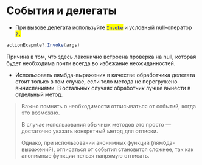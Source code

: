 # События и делегаты

* При вызове делегата используйте  <mark style="color:blue;">`Invoke`</mark> и условный null-оператор <mark style="color:blue;">`?.`</mark>

```csharp
actionExapmle?.Invoke(args)
```

Причина в том, что здесь лаконично встроена проверка на null, которая будет необходима почти всегда во избежание неожиданностей.

* Использовать лямбда-выражения в качестве обработчика делегата стоит только в том случае, если тело метода не перегружено вычислениями. В остальных случаях обработчик лучше вынести в отдельный метод.

> Важно помнить о необходимости отписываться от событий, когда это возможно.&#x20;
>
> В случае использования обычных методов это просто — достаточно указать конкретный метод для отписки.&#x20;
>
> Однако, при использовании анонимных функций (лямбда-выражений), отписаться от события становится сложнее, так как анонимные функции нельзя напрямую отписать.

